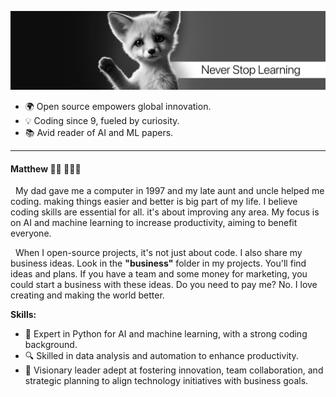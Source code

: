 ![Matthew Truth](images/fox_banner.jpeg)

- 🌍 Open source empowers global innovation.
- 💡 Coding since 9, fueled by curiosity.
- 📚 Avid reader of AI and ML papers.

---
#### Matthew 👋🏾 👨🏽‍💻
&nbsp;
My dad gave me a computer in 1997 and my late aunt and uncle helped me coding. ⁤⁤making things easier and better is big part of my life. ⁤I believe coding skills are essential for all. it's about improving any area. ⁤⁤My focus is on AI and machine learning to increase productivity, aiming to benefit everyone.

&nbsp;
When I open-source projects, it's not just about code. I also share my business ideas. Look in the **"business"** folder in my projects. You'll find ideas and plans. If you have a team and some money for marketing, you could start a business with these ideas. Do you need to pay me? No. I love creating and making the world better. 

**Skills:**
- 🐍 Expert in Python for AI and machine learning, with a strong coding background.
- 🔍 Skilled in data analysis and automation to enhance productivity.
- 🌟 Visionary leader adept at fostering innovation, team collaboration, and strategic planning to align technology initiatives with business goals.
